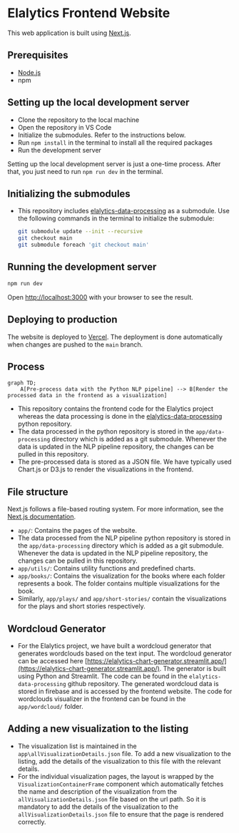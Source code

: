 # Elalytics Frontend Website

This web application is built using [Next.js](https://nextjs.org/).

## Prerequisites

- [Node.js](https://nodejs.org/en)
- npm

## Setting up the local development server

- Clone the repository to the local machine
- Open the repository in VS Code
- Initialize the submodules. Refer to the instructions below.
- Run `npm install` in the terminal to install all the required packages
- Run the development server

Setting up the local development server is just a one-time process. After that, you just need to run `npm run dev` in the terminal.

## Initializing the submodules

- This repository includes [elalytics-data-processing](https://github.com/elalytics/elalytics-data-processing) as a submodule. Use the following commands in the terminal to initialize the submodule:
  ```bash
  git submodule update --init --recursive
  git checkout main
  git submodule foreach 'git checkout main'
  ```

## Running the development server

```bash
npm run dev
```

Open [http://localhost:3000](http://localhost:3000) with your browser to see the result.

## Deploying to production

The website is deployed to [Vercel](https://vercel.com/). The deployment is done automatically when changes are pushed to the `main` branch.

## Process

```mermaid
graph TD;
    A[Pre-process data with the Python NLP pipeline] --> B[Render the processed data in the frontend as a visualization]
```

- This repository contains the frontend code for the Elalytics project whereas the data processing is done in the [elalytics-data-processing](https://github.com/elalytics/elalytics-data-processing) python repository.
- The data processed in the python repository is stored in the `app/data-processing` directory which is added as a git submodule. Whenever the data is updated in the NLP pipeline repository, the changes can be pulled in this repository.
- The pre-processed data is stored as a JSON file. We have typically used Chart.js or D3.js to render the visualizations in the frontend.

## File structure

Next.js follows a file-based routing system. For more information, see the [Next.js documentation](https://nextjs.org/docs/app/building-your-application/routing).

- `app/`: Contains the pages of the website.
- The data processed from the NLP pipeline python repository is stored in the `app/data-processing` directory which is added as a git submodule. Whenever the data is updated in the NLP pipeline repository, the changes can be pulled in this repository.
- `app/utils/`: Contains utility functions and predefined charts.
- `app/books/`: Contains the visualization for the books where each folder represents a book. The folder contains multiple visualizations for the book.
- Similarly, `app/plays/` and `app/short-stories/` contain the visualizations for the plays and short stories respectively.

## Wordcloud Generator

- For the Elalytics project, we have built a wordcloud generator that generates wordclouds based on the text input. The wordcloud generator can be accessed here [https://elalytics-chart-generator.streamlit.app/](https://elalytics-chart-generator.streamlit.app/). The generator is built using Python and Streamlit. The code can be found in the `elalytics-data-processing` github repository. The generated wordcloud data is stored in firebase and is accessed by the frontend website. The code for wordclouds visualizer in the frontend can be found in the `app/wordcloud/` folder.

## Adding a new visualization to the listing

- The visualization list is maintained in the `app\allVisualizationDetails.json` file. To add a new visualization to the listing, add the details of the visualization to this file with the relevant details.
- For the individual visualization pages, the layout is wrapped by the `VisualizationContainerFrame` component which automatically fetches the name and description of the visualization from the `allVisualizationDetails.json` file based on the url path. So it is mandatory to add the details of the visualization to the `allVisualizationDetails.json` file to ensure that the page is rendered correctly.
